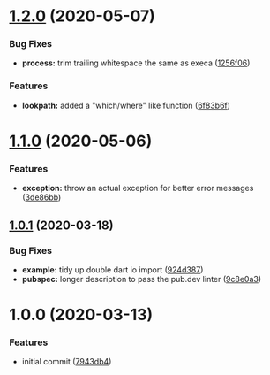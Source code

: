 # [1.2.0](https://github.com/brad-jones/dexeca/compare/v1.1.0...v1.2.0) (2020-05-07)


### Bug Fixes

* **process:** trim trailing whitespace the same as execa ([1256f06](https://github.com/brad-jones/dexeca/commit/1256f06787c9f1012bc79388eac7828d5f97fb6c))


### Features

* **lookpath:** added a "which/where" like function ([6f83b6f](https://github.com/brad-jones/dexeca/commit/6f83b6f9260e5a4c8991ce01912f88f8ae6a4aee))

# [1.1.0](https://github.com/brad-jones/dexeca/compare/v1.0.1...v1.1.0) (2020-05-06)


### Features

* **exception:** throw an actual exception for better error messages ([3de86bb](https://github.com/brad-jones/dexeca/commit/3de86bbecae0a2d0fea4be8363a4e6136aea7105))

## [1.0.1](https://github.com/brad-jones/dexeca/compare/v1.0.0...v1.0.1) (2020-03-18)


### Bug Fixes

* **example:** tidy up double dart io import ([924d387](https://github.com/brad-jones/dexeca/commit/924d3875450aaa69178286201f3c2f241d98a146))
* **pubspec:** longer description to pass the pub.dev linter ([9c8e0a3](https://github.com/brad-jones/dexeca/commit/9c8e0a3ef38ca7853d67fca344797d34467ef8d3))

# 1.0.0 (2020-03-13)


### Features

* initial commit ([7943db4](https://github.com/brad-jones/dexeca/commit/7943db4c1301a00afbb5150f8c3f5da8ebb1ad12))
